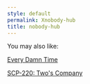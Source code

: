 ```yaml
---
style: default
permalink: Xnobody-hub
title: nobody-hub
---
```

You may also like:

[Every Damn Time](http://scp-wiki.net/every-damn-time)

[SCP-220: Two's Company](http://scp-wiki.net/scp-220)

